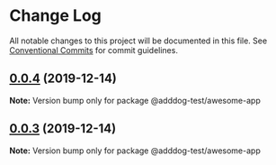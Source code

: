 # Change Log

All notable changes to this project will be documented in this file.
See [Conventional Commits](https://conventionalcommits.org) for commit guidelines.

## [0.0.4](https://samradical/samradical/mono-repo-test/compare/v0.0.3...v0.0.4) (2019-12-14)

**Note:** Version bump only for package @adddog-test/awesome-app





## [0.0.3](https://samradical/samradical/mono-repo-test/compare/v0.0.2...v0.0.3) (2019-12-14)

**Note:** Version bump only for package @adddog-test/awesome-app
